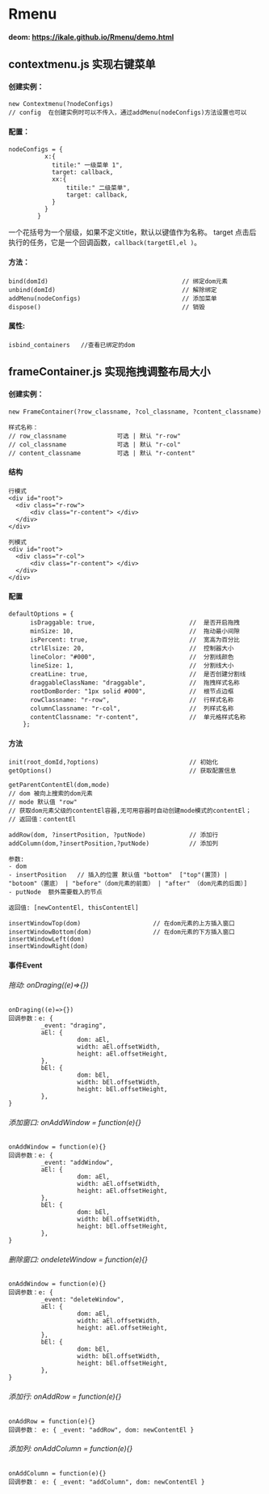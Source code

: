 # Rmenu
#### deom:  https://ikale.github.io/Rmenu/demo.html

## contextmenu.js 实现右键菜单 
#### 创建实例：
```
new Contextmenu(?nodeConfigs)
// config  在创建实例时可以不传入，通过addMenu(nodeConfigs)方法设置也可以
```

#### 配置：
```
nodeConfigs = {
          x:{
            titile:" 一级菜单 1",
            target: callback,
            xx:{
                titile:" 二级菜单",
                target: callback,        
            }
          }
        }
```
一个花括号为一个层级，如果不定义title，默认以键值作为名称。 target 点击后执行的任务，它是一个回调函数，`callback(targetEl,el )`。

#### 方法：

```
bind(domId)                                     // 绑定dom元素
unbind(domId)                                   // 解除绑定
addMenu(nodeConfigs)                            // 添加菜单
dispose()                                       // 销毁
```


#### 属性:
```
isbind_containers   //查看已绑定的dom
```


## frameContainer.js  实现拖拽调整布局大小 

#### 创建实例：
```
new FrameContainer(?row_classname, ?col_classname, ?content_classname)

样式名称：
// row_classname              可选 | 默认 "r-row"                 
// col_classname              可选 | 默认 "r-col"                           
// content_classname          可选 | 默认 "r-content"  
 ```
 
#### 结构
```
行模式
<div id="root">
  <div class="r-row"> 
      <div class="r-content"> </div>
  </div>
</div>

列模式
<div id="root">
  <div class="r-col"> 
      <div class="r-content"> </div>
  </div>
</div>

```

#### 配置
```
defaultOptions = {
      isDraggable: true,                          //  是否开启拖拽
      minSize: 10,                                //  拖动最小间隙
      isPercent: true,                            //  宽高为百分比
      ctrlElsize: 20,                             //  控制器大小
      lineColor: "#000",                          //  分割线颜色
      lineSize: 1,                                //  分割线大小
      creatLine: true,                            //  是否创建分割线
      draggableClassName: "draggable",            //  拖拽样式名称
      rootDomBorder: "1px solid #000",            //  根节点边框
      rowClassname: "r-row",                      //  行样式名称
      columnClassname: "r-col",                   //  列样式名称
      contentClassname: "r-content",              //  单元格样式名称
    };
```

#### 方法
```
init(root_domId,?options)                         // 初始化
getOptions()                                      // 获取配置信息
```

```
getParentContentEl(dom,mode)  
// dom 被向上搜索的dom元素
// mode 默认值 "row"   
// 获取dom元素父级的contentEl容器,无可用容器时自动创建mode模式的contentEl；
// 返回值：contentEl
```

```
addRow(dom, ?insertPosition, ?putNode)            // 添加行
addColumn(dom,?insertPosition,?putNode)           // 添加列

参数:
- dom 
- insertPosition   // 插入的位置 默认值 "bottom"  ["top"(置顶) | "botoom"（置底） | "before"（dom元素的前面） | "after" （dom元素的后面）]
- putNode  额外需要载入的节点

返回值: [newContentEl, thisContentEl]

```
```
insertWindowTop(dom)                    // 在dom元素的上方插入窗口
insertWindowBottom(dom)                 // 在dom元素的下方插入窗口
insertWindowLeft(dom)                  
insertWindowRight(dom) 
```

#### 事件Event

###### 拖动: onDraging((e)=>{})
 ```
 onDraging((e)=>{})
回调参数：e: {
          _event: "draging",
          aEl: {
                    dom: aEl,
                    width: aEl.offsetWidth,
                    height: aEl.offsetHeight,
          },
          bEl: {
                    dom: bEl,
                    width: bEl.offsetWidth,
                    height: bEl.offsetHeight,
          },
}
  ```              
  
  
###### 添加窗口: onAddWindow = function(e){}
 ```
 onAddWindow = function(e){} 
回调参数：e: {
          _event: "addWindow",
          aEl: {
                    dom: aEl,
                    width: aEl.offsetWidth,
                    height: aEl.offsetHeight,
          },
          bEl: {
                    dom: bEl,
                    width: bEl.offsetWidth,
                    height: bEl.offsetHeight,
          },
}
 
 ```
 
###### 删除窗口: ondeleteWindow = function(e){} 
 ```
 onAddWindow = function(e){} 
回调参数：e: {
          _event: "deleteWindow",
          aEl: {
                    dom: aEl,
                    width: aEl.offsetWidth,
                    height: aEl.offsetHeight,
          },
          bEl: {
                    dom: bEl,
                    width: bEl.offsetWidth,
                    height: bEl.offsetHeight,
          },
}
 
 ```

 
###### 添加行: onAddRow = function(e){}
 ```
 onAddRow = function(e){}
 回调参数： e: { _event: "addRow", dom: newContentEl }

 ```
 
 ###### 添加列: onAddColumn = function(e){}
 ```
 onAddColumn = function(e){}
 回调参数： e: { _event: "addColumn", dom: newContentEl }

 ```



